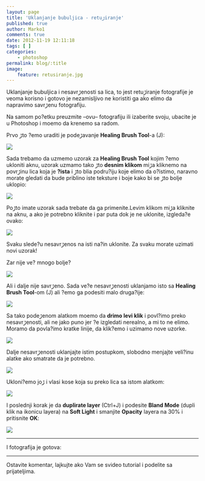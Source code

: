 ```yaml
---
layout: page
title: 'Uklanjanje bubuljica - retuڑiranje'
published: true
author: Marko1
comments: true
date: 2012-11-19 12:11:18
tags: [ ]
categories:
    - photoshop
permalink: blog/:title 
image:
    feature: retusiranje.jpg
---
```

Uklanjanje bubuljica i nesavrڑenosti sa lica, to jest retuڑiranje fotografije je veoma korisno i gotovo je nezamisljivo ne koristiti ga ako ‍elimo da napravimo savrڑenu fotografiju.
  
Na samom po?etku preuzmite &#8211;ovu&#8211; fotografiju ili izaberite svoju, ubacite je u Photoshop i mo‍emo da krenemo sa radom.
  
Prvo ڑto ?emo uraditi je podeڑavanje **Healing Brush Tool**-a (J):

![][1]

Sada trebamo da uzmemo uzorak za **Healing Brush Tool** kojim ?emo ukloniti aknu, uzorak uzmamo tako ڑto **desnim klikom** miڑa kliknemo na povrڑinu lica koja je **?ista** i ڑto bli‍a podru?iju koje ‍elimo da o?istimo, naravno morate gledati da bude pribli‍no iste teksture i boje kako bi se ڑto bolje uklopio:

![][2]

Poڑto imate uzorak sada trebate da ga primenite.Levim klikom miڑa kliknite na aknu, a ako je potrebno kliknite i par puta dok je ne uklonite, izgleda?e ovako:

![][3]

Svaku slede?u nesavrڑenos na isti na?in uklonite. Za svaku morate uzimati novi uzorak!
  
Zar nije ve? mnogo bolje?

![][4]

Ali i dalje nije savrڑeno. Sada ve?e nesavrڑenosti uklanjamo isto sa **Healing Brush Tool**-om (J) ali ?emo ga podesiti malo druga?ije:

![][5]

Sa tako podeڑenom alatkom mo‍emo da **dr‍imo levi klik** i povl?imo preko nesavrڑenosti, ali ne jako puno jer ?e izgledati nerealno, a mi to ne ‍elimo. Moramo da povla?imo kratke linije, da klik?emo i uzimamo nove uzorke.

![][6]

Dalje nesavrڑenosti uklanjajte istim postupkom, slobodno menjajte veli?inu alatke ako smatrate da je potrebno.

![][7]

Ukloni?emo joڑ i vlasi kose koja su preko lica sa istom alatkom:

![][8]

I poslednji korak je da **duplirate layer** (Ctrl+J) i podesite **Bland Mode** (dupli klik na ikonicu layera) na **Soft Light** i smanjite **Opacity** layera na 30% i pritisnite **OK**:

![][9]

* * *

I fotografija je gotova:



* * *

Ostavite komentar, lajkujte ako Vam se svideo tutorial i podelite sa prijateljima.

 [1]: {{site.baseurl}}/images/post/uploads/2012/11/img002.jpg
 [2]: {{site.baseurl}}/images/post/uploads/2012/11/img012.jpg
 [3]: {{site.baseurl}}/images/post/uploads/2012/11/img022.jpg
 [4]: {{site.baseurl}}/images/post/uploads/2012/11/img032.jpg
 [5]: {{site.baseurl}}/images/post/uploads/2012/11/img042.jpg
 [6]: {{site.baseurl}}/images/post/uploads/2012/11/img052.jpg
 [7]: {{site.baseurl}}/images/post/uploads/2012/11/img062.jpg
 [8]: {{site.baseurl}}/images/post/uploads/2012/11/img072.jpg
 [9]: {{site.baseurl}}/images/post/uploads/2012/11/img082.jpg